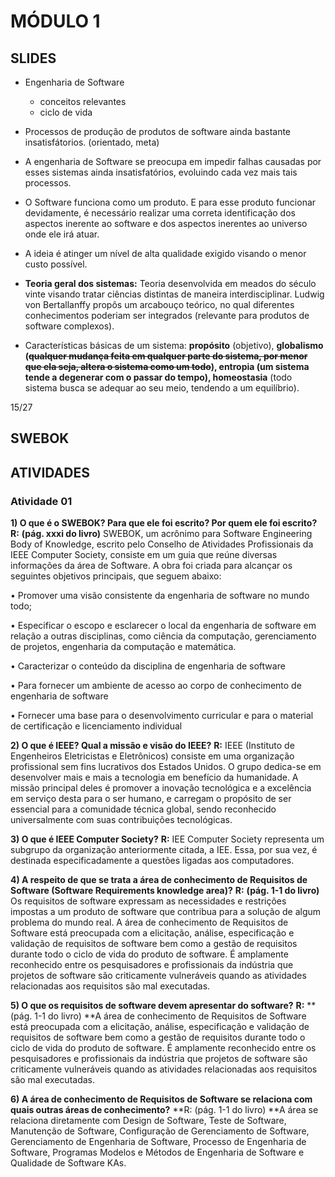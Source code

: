 # MÓDULO 1
## SLIDES
 * Engenharia de Software
	- conceitos relevantes
	- ciclo de vida

* Processos de produção de produtos de software ainda bastante insatisfátorios. (orientado, meta)
* A engenharia de Software se preocupa em impedir falhas causadas por esses sistemas ainda insatisfatórios, evoluindo cada vez mais tais processos.
* O Software funciona como um produto. E para esse produto funcionar devidamente, é necessário realizar uma correta identificação dos aspectos inerente ao software e dos aspectos inerentes ao universo onde ele irá atuar.
* A ideia é atinger um nível de alta qualidade exigido visando o menor custo possível.
* **Teoria geral dos sistemas:** Teoria desenvolvida em meados do século vinte visando tratar ciências distintas de maneira interdisciplinar. Ludwig von Bertallanffy propôs um arcabouço teórico, no qual diferentes conhecimentos poderiam ser integrados (relevante para produtos de software complexos).
* Características básicas de um sistema: **propósito** (objetivo), **globalismo **(~~qualquer mudança feita em qualquer parte do sistema, por menor que ela seja, altera o sistema como um todo~~), **entropia** (um sistema tende a degenerar com o passar do tempo),** homeostasia** (todo sistema busca se adequar ao seu meio, tendendo a um equilíbrio).

15/27 
## SWEBOK

## ATIVIDADES
### Atividade 01
**1) O que é o SWEBOK? Para que ele foi escrito? Por quem ele foi escrito?**
**R:** **(pág. xxxi do livro)** SWEBOK, um acrônimo para Software Engineering Body of
Knowledge, escrito pelo Conselho de Atividades Profissionais da IEEE Computer Society,
consiste em um guia que reúne diversas informações da área de Software. A obra foi criada
para alcançar os seguintes objetivos principais, que seguem abaixo:

• Promover uma visão consistente da engenharia de software no mundo todo;

• Especificar o escopo e esclarecer o local da engenharia de software em relação a
outras disciplinas, como ciência da computação, gerenciamento de projetos,
engenharia da computação e matemática.

• Caracterizar o conteúdo da disciplina de engenharia de software

• Para fornecer um ambiente de acesso ao corpo de conhecimento de engenharia de
software

• Fornecer uma base para o desenvolvimento curricular e para o material de certificação
e licenciamento individual

**2) O que é IEEE? Qual a missão e visão do IEEE?**
**R:**  IEEE (Instituto de Engenheiros Eletricistas e Eletrônicos) consiste em uma organização
profissional sem fins lucrativos dos Estados Unidos. O grupo dedica-se em desenvolver mais e
mais a tecnologia em benefício da humanidade. A missão principal deles é promover a
inovação tecnológica e a excelência em serviço desta para o ser humano, e carregam o
propósito de ser essencial para a comunidade técnica global, sendo reconhecido
universalmente com suas contribuições tecnológicas.

**3) O que é IEEE Computer Society?**
**R:**  IEE Computer Society representa um subgrupo da organização anteriormente citada, a IEE. Essa, por sua vez, é destinada especificadamente a questões ligadas aos computadores.

**4) A respeito de que se trata a área de conhecimento de Requisitos de Software (Software Requirements knowledge area)?**
**R:** **(pág. 1-1 do livro)** Os requisitos de software expressam as necessidades e restrições impostas a
um produto de software que contribua para a solução de algum problema do mundo real.
A área de conhecimento de Requisitos de Software está preocupada com a elicitação, análise,
especificação e validação de requisitos de software bem como a gestão de requisitos durante todo o
ciclo de vida do produto de software. É amplamente reconhecido entre os pesquisadores e profissionais
da indústria que projetos de software são criticamente vulneráveis quando as atividades relacionadas
aos requisitos são mal executadas.

**5) O que os requisitos de software devem apresentar do software?**
**R:** **(pág. 1-1 do livro) **A área de conhecimento de Requisitos de Software está preocupada com a
elicitação, análise, especificação e validação de requisitos de software bem como a gestão de requisitos
durante todo o ciclo de vida do produto de software. É amplamente reconhecido entre os
pesquisadores e profissionais da indústria que projetos de software são criticamente vulneráveis
quando as atividades relacionadas aos requisitos são mal executadas.

**6) A área de conhecimento de Requisitos de Software se relaciona com quais outras áreas de conhecimento?**
**R: (pág. 1-1 do livro) **A área se relaciona diretamente com Design de Software, Teste de
Software, Manutenção de Software, Configuração de Gerenciamento de Software,
Gerenciamento de Engenharia de Software, Processo de Engenharia de Software, Programas
Modelos e Métodos de Engenharia de Software e Qualidade de Software KAs.
